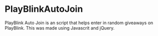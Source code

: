 # PlayBlinkAutoJoin
PlayBlink Auto Join is an script that helps enter in random giveaways on PlayBlink. This was made using Javascrit and jQuery.
